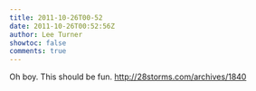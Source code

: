 ```yaml
---
title: 2011-10-26T00-52
date: 2011-10-26T00:52:56Z
author: Lee Turner
showtoc: false
comments: true
---
```


Oh boy. This should be fun.  http://28storms.com/archives/1840

